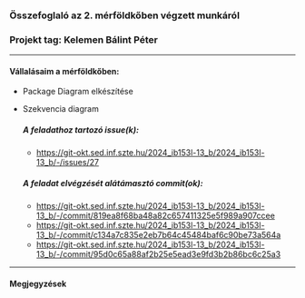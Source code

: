 ### Összefoglaló az 2. mérföldkőben végzett munkáról

### Projekt tag: Kelemen Bálint Péter

___

#### Vállalásaim a mérföldkőben: 

 - Package Diagram elkészítése
 - Szekvencia diagram

    ##### A feladathoz tartozó issue(k):

     - https://git-okt.sed.inf.szte.hu/2024_ib153l-13_b/2024_ib153l-13_b/-/issues/27

    ##### A feladat elvégzését alátámasztó commit(ok):

     - https://git-okt.sed.inf.szte.hu/2024_ib153l-13_b/2024_ib153l-13_b/-/commit/819ea8f68ba48a82c657411325e5f989a907ccee
     - https://git-okt.sed.inf.szte.hu/2024_ib153l-13_b/2024_ib153l-13_b/-/commit/c134a7c835e2eb7b64c45484baf6c90be73a564a
     - https://git-okt.sed.inf.szte.hu/2024_ib153l-13_b/2024_ib153l-13_b/-/commit/95d0c65a88af2b25e5ead3e9fd3b2b86bc6c25a3

___

#### Megjegyzések

